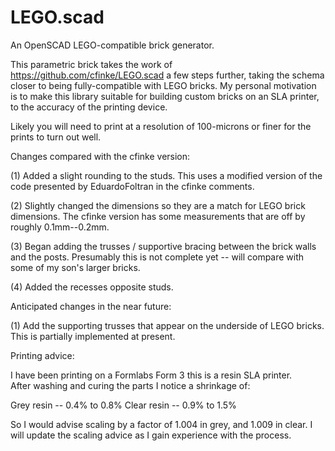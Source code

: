 # LEGO.scad

An OpenSCAD LEGO-compatible brick generator.

This parametric brick takes the work of https://github.com/cfinke/LEGO.scad a few steps further, taking the schema closer to being fully-compatible with LEGO bricks. My personal motivation is to make this library suitable for building custom bricks on an SLA printer, to the accuracy of the printing device.

Likely you will need to print at a resolution of 100-microns or finer for the prints to turn out well. 

Changes compared with the cfinke version:

 (1) Added a slight rounding to the studs. This uses a modified version of the code presented by EduardoFoltran in the cfinke comments. 
 
 (2) Slightly changed the dimensions so they are a match for LEGO brick dimensions.  The cfinke version has some measurements that are off by roughly 0.1mm--0.2mm.  

 (3) Began adding the trusses / supportive bracing between the brick walls and
   the posts. Presumably this is not complete yet -- will compare with some of 
   my son's larger bricks.

 (4) Added the recesses opposite studs. 
 
Anticipated changes in the near future:

 (1) Add the supporting trusses that appear on the underside of LEGO bricks. This
  is partially implemented at present. 
 
Printing advice: 

I have been printing on a Formlabs Form 3 this is a resin SLA printer.  
After washing and curing the parts I notice a shrinkage of:

Grey resin -- 0.4% to 0.8%
Clear resin -- 0.9% to 1.5%

So I would advise scaling by a factor of 1.004 in grey, and 1.009 in clear. 
I will update the scaling advice as I gain experience with the process.
